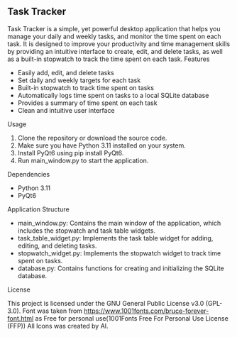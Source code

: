 ## Task Tracker

Task Tracker is a simple, yet powerful desktop application that helps you manage your daily and weekly tasks, and monitor the time spent on each task. It is designed to improve your productivity and time management skills by providing an intuitive interface to create, edit, and delete tasks, as well as a built-in stopwatch to track the time spent on each task.
Features

* Easily add, edit, and delete tasks
* Set daily and weekly targets for each task
* Built-in stopwatch to track time spent on tasks
* Automatically logs time spent on tasks to a local SQLite database
* Provides a summary of time spent on each task
* Clean and intuitive user interface

Usage

1. Clone the repository or download the source code.
2. Make sure you have Python 3.11 installed on your system.
3. Install PyQt6 using pip install PyQt6.
4. Run main_window.py to start the application.

Dependencies

* Python 3.11
* PyQt6

Application Structure

* main_window.py: Contains the main window of the application, which includes the stopwatch and task table widgets.
* task_table_widget.py: Implements the task table widget for adding, editing, and deleting tasks.
* stopwatch_widget.py: Implements the stopwatch widget to track time spent on tasks.
* database.py: Contains functions for creating and initializing the SQLite database.

License

This project is licensed under the GNU General Public License v3.0 (GPL-3.0).
Font was taken from https://www.1001fonts.com/bruce-forever-font.html as Free for personal use(1001Fonts Free For Personal Use License (FFP))
All Icons was created by AI.